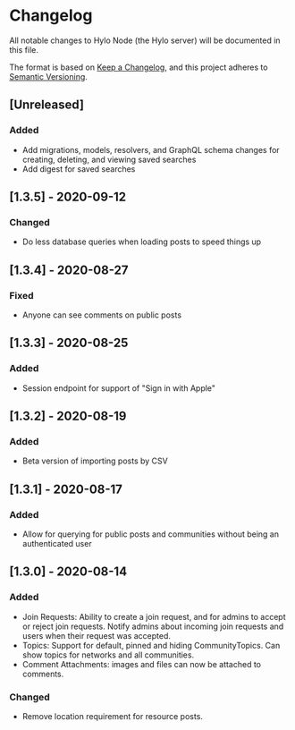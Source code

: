 # Changelog
All notable changes to Hylo Node (the Hylo server) will be documented in this file.

The format is based on [Keep a Changelog](https://keepachangelog.com/en/1.0.0/),
and this project adheres to [Semantic Versioning](https://semver.org/spec/v2.0.0.html).

## [Unreleased]
### Added
- Add migrations, models, resolvers, and GraphQL schema changes for creating, deleting, and viewing saved searches
- Add digest for saved searches

## [1.3.5] - 2020-09-12
### Changed
- Do less database queries when loading posts to speed things up

## [1.3.4] - 2020-08-27
### Fixed
- Anyone can see comments on public posts

## [1.3.3] - 2020-08-25
### Added
- Session endpoint for support of "Sign in with Apple"

## [1.3.2] - 2020-08-19
### Added
- Beta version of importing posts by CSV

## [1.3.1] - 2020-08-17
### Added
- Allow for querying for public posts and communities without being an authenticated user

## [1.3.0] - 2020-08-14
### Added
- Join Requests: Ability to create a join request, and for admins to accept or reject join requests. Notify admins about incoming join requests and users when their request was accepted.
- Topics: Support for default, pinned and hiding CommunityTopics. Can show topics for networks and all communities.
- Comment Attachments: images and files can now be attached to comments.

### Changed
- Remove location requirement for resource posts.